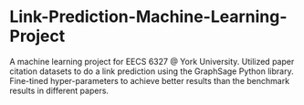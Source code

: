# Link-Prediction-Machine-Learning-Project
A machine learning project for EECS 6327 @ York University. Utilized paper citation datasets to do a link prediction using the GraphSage Python library. Fine-tined hyper-parameters to achieve better results than the benchmark results in different papers. 
